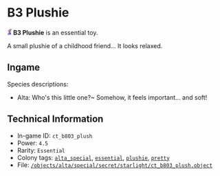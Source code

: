 # B3 Plushie

<img src="https://raw.githubusercontent.com/Ceterai/Enternia/main/objects/alta/special/secret/starlight/ct_b803_plush.png" alt="B3 Plushie icon" loading="lazy" height=16px width="auto" /> **B3 Plushie** is an essential toy.

A small plushie of a childhood friend... It looks relaxed.

## Ingame

Species descriptions:

- Alta: Who's this little one?~ Somehow, it feels important... and soft!

## Technical Information

- In-game ID: `ct_b803_plush`
- Power: `4.5`
- Rarity: `Essential`
- Colony tags: [`alta_special`](https://ceterai.github.io/MyEnternia/Wiki/Tags/AltaSpecial), [`essential`](https://ceterai.github.io/MyEnternia/Wiki/Tags/Essential), [`plushie`](https://ceterai.github.io/MyEnternia/Wiki/Tags/Plushie), [`pretty`](https://ceterai.github.io/MyEnternia/Wiki/Tags/Pretty)
- File: [`/objects/alta/special/secret/starlight/ct_b803_plush.object`](https://github.com/Ceterai/Enternia/blob/main/objects/alta/special/secret/starlight/ct_b803_plush.object)

